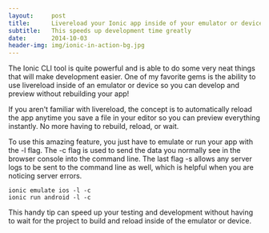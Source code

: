 ```yaml
---
layout:     post
title:      Livereload your Ionic app inside of your emulator or device
subtitle:   This speeds up development time greatly
date:       2014-10-03
header-img: img/ionic-in-action-bg.jpg
---
```

The Ionic CLI tool is quite powerful and is able to do some very neat things that will make development easier. One of my favorite gems is the ability to use livereload inside of an emulator or device so you can develop and preview without rebuilding your app!

If you aren't familiar with livereload, the concept is to automatically reload the app anytime you save a file in your editor so you can preview everything instantly. No more having to rebuild, reload, or wait.

To use this amazing feature, you just have to emulate or run your app with the -l flag. The -c flag is used to send the data you normally see in the browser console into the command line. The last flag -s allows any server logs to be sent to the command line as well, which is helpful when you are noticing server errors.

    ionic emulate ios -l -c
    ionic run android -l -c

This handy tip can speed up your testing and development without having to wait for the project to build and reload inside of the emulator or device.
